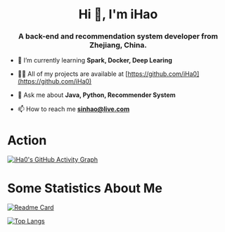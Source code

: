 <h1 align="center">Hi 👋, I'm iHao</h1>
<h3 align="center">A back-end and recommendation system developer from Zhejiang, China.</h3>

- 🌱 I’m currently learning **Spark, Docker, Deep Learing**

- 👨‍💻 All of my projects are available at [https://github.com/iHa0](https://github.com/iHa0)

- 💬 Ask me about **Java, Python, Recommender System**

- 📫 How to reach me **sinhao@live.com**

# Action
[![iHa0's GitHub Activity Graph](https://activity-graph.herokuapp.com/graph?username=iHa0&theme=xcode)](https://github.com/iHa0)

# Some Statistics About Me
[![Readme Card](https://github-readme-stats.vercel.app/api?username=iHa0&show_icons=true&title_color=ffffff&icon_color=bb2acf&text_color=daf7dc&bg_color=151515)](https://github.com/anuraghazra/github-readme-stats)

[![Top Langs](https://github-readme-stats.vercel.app/api/top-langs/?username=iHa0&layout=compact&exclude_repo=iHa0.github.io&title_color=ffffff&icon_color=bb2acf&text_color=daf7dc&bg_color=151515)](https://github.com/anuraghazra/github-readme-stats)

